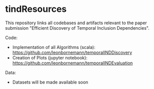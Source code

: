 # tindResources
This repository links all codebases and artifacts relevant to the paper submission "Efficient Discovery of Temporal Inclusion Dependencies".

Code:
* Implementation of all Algorithms (scala): https://github.com/leonbornemann/temporalINDDiscovery
* Creation of Plots (jupyter notebook): https://github.com/leonbornemann/temporalINDEvaluation

Data:
* Datasets will be made available soon
